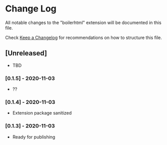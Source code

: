 # Change Log

All notable changes to the "boilerhtml" extension will be documented in this file.

Check [Keep a Changelog](http://keepachangelog.com/) for recommendations on how to structure this file.

## [Unreleased]

- TBD

### [0.1.5] - 2020-11-03

- ??

### [0.1.4] - 2020-11-03

- Extension package sanitized

### [0.1.3] - 2020-11-03

- Ready for publishing
